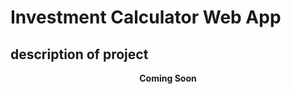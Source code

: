 # Investment Calculator Web App
## description of project
<p align="center">
  <strong>Coming Soon</strong>
</p>
